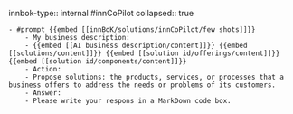 innbok-type:: internal
#innCoPilot
collapsed:: true

	- #prompt {{embed [[innBoK/solutions/innCoPilot/few shots]]}}
		- My business description:
		- {{embed [[AI business description/content]]}} {{embed [[solutions/content]]}} {{embed [[solution id/offerings/content]]}} {{embed [[solution id/components/content]]}}
		- Action:
		- Propose solutions: the products, services, or processes that a business offers to address the needs or problems of its customers.
		- Answer:
		- Please write your respons in a MarkDown code box.